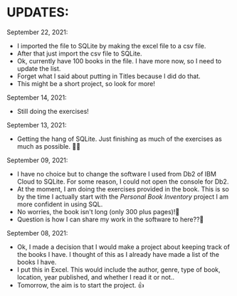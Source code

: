 # UPDATES:

September 22, 2021:
- I imported the file to SQLite by making the excel file to a csv file.
- After that just import the csv file to SQLite.
- Ok, currently have 100 books in the file. I have more now, so I need to update the list.
- Forget what I said about putting in Titles because I did do that.
- This might be a short project, so look for more!

September 14, 2021:
- Still doing the exercises! 

September 13, 2021:
- Getting the hang of SQLite. Just finishing as much of the exercises as much as possible.
🎉🎉

September 09, 2021:
- I have no choice but to change the software I used from Db2 of IBM Cloud to SQLite. For some reason, I could not open the console for Db2.
- At the moment, I am doing the exercises provided in the book. This is so by the time I actually start with the *Personal Book Inventory* project I am more confident in using SQL.
- No worries, the book isn't long (only 300 plus pages)!🥳
- Question is how I can share my work in the software to here??🤔

September 08, 2021:
- Ok, I made a decision that I would make a project about keeping track of the books I have. I thought of this as I already have made a list of the books I have. 
- I put this in Excel. This would include the author, genre, type of book, location, year published, and whether I read it or not..
- Tomorrow, the aim is to start the project. 👍
